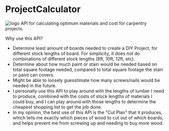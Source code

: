 # ProjectCalculator

![logo](https://images.assetsdelivery.com/compings_v2/sergeypykhonin/sergeypykhonin1707/sergeypykhonin170700075.jpg)
API for calculating optimum materials and cost for carpentry projects.

Why use this API?
- Determine least amount of boards needed to create a DIY Project, for different stock lengths of board. For simplicity, it does not do combinations of different stock lengths (8ft, 10ft, 12ft, etc).
- Determine about how much paint or stain would be needed based on total square footage needed, compared to total square footage the stain or paint can covers.
- Might be able to loosely guesstimate how many screws/nails would be needed in the future.
- I personally use this API to play around with the lengths of lumber I need to produce, combined with the costs of stock lengths of materials I could buy, and I can play around with those lengths to determine the cheapest shopping list to get the job done.
- In my opinion, the best use of this API is the "Cut Plan" that it produces, which tells me exactly which pieces of wood to cut out of which boards, and helps prevent me from screwing up and needing to buy more wood.
